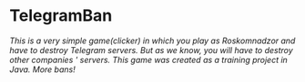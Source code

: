 # TelegramBan
_This is a very simple game(clicker) in which you play as Roskomnadzor and have to destroy Telegram servers. But as we know, you will have to destroy other companies ' servers. This game was created as a training project in Java. More bans!_